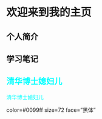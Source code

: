 # 欢迎来到我的主页

## 个人简介


## 学习笔记


## <font color=#00ffff face="STCAIYUN">清华博士媳妇儿</font>
<font color=#00ffff face="STCAIYUN">清华博士媳妇儿</font>


color=#0099ff size=72 face=”黑体” 
